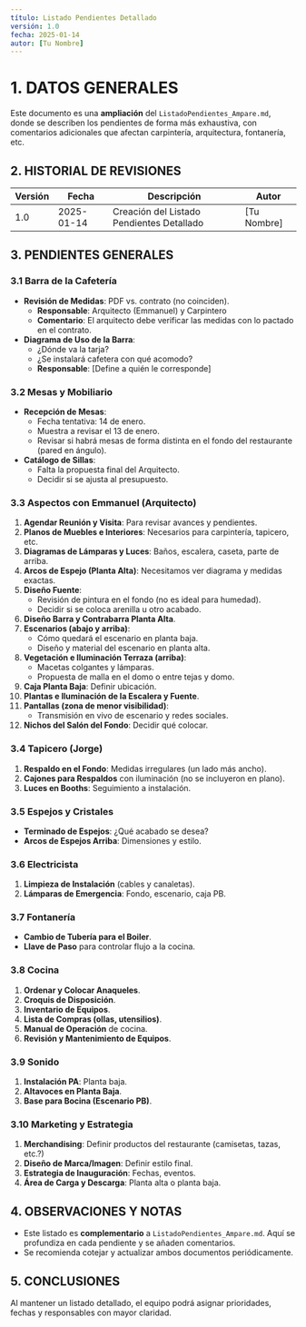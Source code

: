 ```yaml
---
título: Listado Pendientes Detallado
versión: 1.0
fecha: 2025-01-14
autor: [Tu Nombre]
---
```


# 1. DATOS GENERALES
Este documento es una **ampliación** del `ListadoPendientes_Ampare.md`, donde se describen los pendientes de forma más exhaustiva, con comentarios adicionales que afectan carpintería, arquitectura, fontanería, etc.

## 2. HISTORIAL DE REVISIONES
| Versión | Fecha       | Descripción                              | Autor            |
|---------|------------|------------------------------------------|------------------|
| 1.0     | 2025-01-14 | Creación del Listado Pendientes Detallado | [Tu Nombre]      |

## 3. PENDIENTES GENERALES

### 3.1 Barra de la Cafetería
- **Revisión de Medidas**: PDF vs. contrato (no coinciden).
  - **Responsable**: Arquitecto (Emmanuel) y Carpintero
  - **Comentario**: El arquitecto debe verificar las medidas con lo pactado en el contrato.
- **Diagrama de Uso de la Barra**:
  - ¿Dónde va la tarja?
  - ¿Se instalará cafetera con qué acomodo?
  - **Responsable**: [Define a quién le corresponde]

### 3.2 Mesas y Mobiliario
- **Recepción de Mesas**:  
  - Fecha tentativa: 14 de enero.  
  - Muestra a revisar el 13 de enero.  
  - Revisar si habrá mesas de forma distinta en el fondo del restaurante (pared en ángulo).
- **Catálogo de Sillas**:  
  - Falta la propuesta final del Arquitecto.  
  - Decidir si se ajusta al presupuesto.  

### 3.3 Aspectos con Emmanuel (Arquitecto)
1. **Agendar Reunión y Visita**: Para revisar avances y pendientes.
2. **Planos de Muebles e Interiores**: Necesarios para carpintería, tapicero, etc.
3. **Diagramas de Lámparas y Luces**: Baños, escalera, caseta, parte de arriba.
4. **Arcos de Espejo (Planta Alta)**: Necesitamos ver diagrama y medidas exactas.
5. **Diseño Fuente**:
   - Revisión de pintura en el fondo (no es ideal para humedad).
   - Decidir si se coloca arenilla u otro acabado.
6. **Diseño Barra y Contrabarra Planta Alta**.
7. **Escenarios (abajo y arriba)**:
   - Cómo quedará el escenario en planta baja.
   - Diseño y material del escenario en planta alta.
8. **Vegetación e Iluminación Terraza (arriba)**:
   - Macetas colgantes y lámparas.
   - Propuesta de malla en el domo o entre tejas y domo.
9. **Caja Planta Baja**: Definir ubicación.
10. **Plantas e Iluminación de la Escalera y Fuente**.
11. **Pantallas (zona de menor visibilidad)**:
    - Transmisión en vivo de escenario y redes sociales.
12. **Nichos del Salón del Fondo**: Decidir qué colocar.

### 3.4 Tapicero (Jorge)
1. **Respaldo en el Fondo**: Medidas irregulares (un lado más ancho).
2. **Cajones para Respaldos** con iluminación (no se incluyeron en plano).
3. **Luces en Booths**: Seguimiento a instalación.

### 3.5 Espejos y Cristales
- **Terminado de Espejos**: ¿Qué acabado se desea?
- **Arcos de Espejos Arriba**: Dimensiones y estilo.

### 3.6 Electricista
1. **Limpieza de Instalación** (cables y canaletas).
2. **Lámparas de Emergencia**: Fondo, escenario, caja PB.

### 3.7 Fontanería
- **Cambio de Tubería para el Boiler**.
- **Llave de Paso** para controlar flujo a la cocina.

### 3.8 Cocina
1. **Ordenar y Colocar Anaqueles**.
2. **Croquis de Disposición**.
3. **Inventario de Equipos**.
4. **Lista de Compras (ollas, utensilios)**.
5. **Manual de Operación** de cocina.
6. **Revisión y Mantenimiento de Equipos**.

### 3.9 Sonido
1. **Instalación PA**: Planta baja.
2. **Altavoces en Planta Baja**.
3. **Base para Bocina (Escenario PB)**.

### 3.10 Marketing y Estrategia
1. **Merchandising**: Definir productos del restaurante (camisetas, tazas, etc.?)
2. **Diseño de Marca/Imagen**: Definir estilo final.
3. **Estrategia de Inauguración**: Fechas, eventos.
4. **Área de Carga y Descarga**: Planta alta o planta baja.

## 4. OBSERVACIONES Y NOTAS
- Este listado es **complementario** a `ListadoPendientes_Ampare.md`. Aquí se profundiza en cada pendiente y se añaden comentarios.
- Se recomienda cotejar y actualizar ambos documentos periódicamente.

## 5. CONCLUSIONES
Al mantener un listado detallado, el equipo podrá asignar prioridades, fechas y responsables con mayor claridad.
